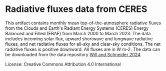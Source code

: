 # Radiative fluxes data from CERES

This artifact contains monthly mean top-of-the-atmosphere radiative fluxes from the 
Clouds and Earth's Radiant Energy Systems (CERES) Energy Balanced and Filled (EBAF) from March 2000 to March 2023. 
The data includes incoming solar flux, upward shortwave and longwave radiative fluxes, and net radiative fluxes
for all-sky and clear-sky conditions. The net radiative fluxes is positive downward. All fluxes are in W m-2.
The data can be downloaded from the data repository [Will and Schneider 2024](https://data.caltech.edu/records/z24s9-nqc90).

License: Creative Commons Attribution 4.0 International
